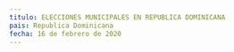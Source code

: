 ```yaml
---
titulo: ELECCIONES MUNICIPALES EN REPUBLICA DOMINICANA
pais: Republica Dominicana
fecha: 16 de febrero de 2020
---
```



